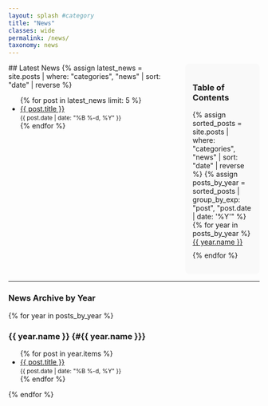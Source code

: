 ```yaml
---
layout: splash #category
title: "News"
classes: wide
permalink: /news/
taxonomy: news
---
```


<style>
  .news-container {
    display: flex;
    justify-content: space-between;
  }
  .news-content {
    width: 70%; /* Main content area for latest news */
  }
  .news-toc {
    width: 25%; /* Sidebar for table of contents */
    margin-left: 20px;
    position: sticky;
    top: 20px; /* Keeps the TOC visible while scrolling */
    background-color: #f9f9f9;
    padding: 15px;
    border-radius: 8px;
  }
  .news-toc ul {
    list-style-type: none;
    padding: 0;
  }
  .news-toc li {
    margin-bottom: 10px;
  }
</style>

<div class="news-container">

  <!-- Main News Content (Latest News) -->
  <div class="news-content">
    ## Latest News
    {% assign latest_news = site.posts | where: "categories", "news" | sort: "date" | reverse %}
    <ul>
      {% for post in latest_news limit: 5 %}
        <li>
          <a href="{{ post.url | relative_url }}">{{ post.title }}</a> <br>
          <small>{{ post.date | date: "%B %-d, %Y" }}</small>
        </li>
      {% endfor %}
    </ul>
  </div>

  <!-- Sidebar Table of Contents -->
  <div class="news-toc">
    <h3>Table of Contents</h3>
    <ul>
      {% assign sorted_posts = site.posts | where: "categories", "news" | sort: "date" | reverse %}
      {% assign posts_by_year = sorted_posts | group_by_exp: "post", "post.date | date: '%Y'" %}
      {% for year in posts_by_year %}
        <li><a href="#{{ year.name }}">{{ year.name }}</a></li>
      {% endfor %}
    </ul>
  </div>

</div>

---

### News Archive by Year

{% for year in posts_by_year %}
### {{ year.name }} {#{{ year.name }}}
<ul>
  {% for post in year.items %}
    <li>
      <a href="{{ post.url | relative_url }}">{{ post.title }}</a> <br>
      <small>{{ post.date | date: "%B %-d, %Y" }}</small>
    </li>
  {% endfor %}
</ul>
{% endfor %}
